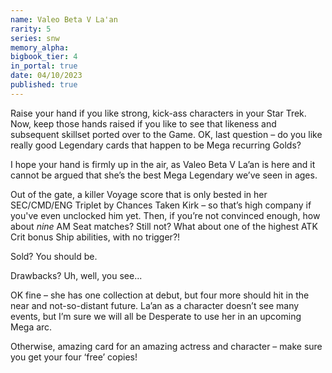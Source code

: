 ```yaml
---
name: Valeo Beta V La'an
rarity: 5
series: snw
memory_alpha:
bigbook_tier: 4
in_portal: true
date: 04/10/2023
published: true
---
```


Raise your hand if you like strong, kick-ass characters in your Star Trek. Now, keep those hands raised if you like to see that likeness and subsequent skillset ported over to the Game. OK, last question – do you like really good Legendary cards that happen to be Mega recurring Golds?

I hope your hand is firmly up in the air, as Valeo Beta V La’an is here and it cannot be argued that she’s the best Mega Legendary we’ve seen in ages.

Out of the gate, a killer Voyage score that is only bested in her SEC/CMD/ENG Triplet by Chances Taken Kirk – so that’s high company if you've even unclocked him yet. Then, if you’re not convinced enough, how about *nine* AM Seat matches? Still not? What about one of the highest ATK Crit bonus Ship abilities, with no trigger?! 

Sold? You should be.

Drawbacks? Uh, well, you see...

OK fine – she has one collection at debut, but four more should hit in the near and not-so-distant future. La’an as a character doesn’t see many events, but I’m sure we will all be Desperate to use her in an upcoming Mega arc.

Otherwise, amazing card for an amazing actress and character – make sure you get your four ‘free’ copies!
